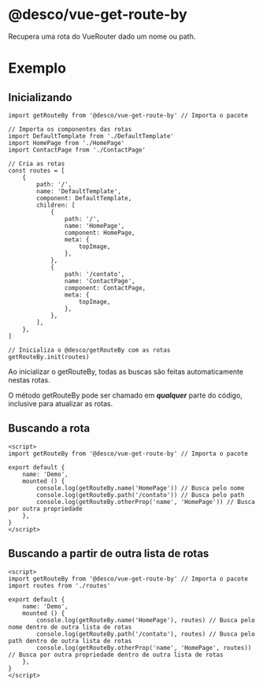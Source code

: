 # @desco/vue-get-route-by

Recupera uma rota do VueRouter dado um nome ou path.

# Exemplo

## Inicializando

~~~
import getRouteBy from '@desco/vue-get-route-by' // Importa o pacote

// Importa os componentes das rotas
import DefaultTemplate from './DefaultTemplate'
import HomePage from './HomePage'
import ContactPage from './ContactPage'

// Cria as rotas
const routes = [
    {
        path: '/',
        name: 'DefaultTemplate',
        component: DefaultTemplate,
        children: [
            {
                path: '/',
                name: 'HomePage',
                component: HomePage,
                meta: {
                    topImage,
                },
            },
            {
                path: '/contato',
                name: 'ContactPage',
                component: ContactPage,
                meta: {
                    topImage,
                },
            },
        ],
    },
]

// Inicializa o @desco/getRouteBy com as rotas
getRouteBy.init(routes)
~~~

Ao inicializar o getRouteBy, todas as buscas são feitas automaticamente nestas rotas.

O método getRouteBy pode ser chamado em ***qualquer*** parte do código, inclusive para atualizar as rotas.

## Buscando a rota

~~~
<script>
import getRouteBy from '@desco/vue-get-route-by' // Importa o pacote

export default {
    name: 'Demo',
    mounted () {
        console.log(getRouteBy.name('HomePage')) // Busca pelo nome
        console.log(getRouteBy.path('/contato')) // Busca pelo path
        console.log(getRouteBy.otherProp('name', 'HomePage')) // Busca por outra propriedade
    },
}
</script>
~~~

## Buscando a partir de outra lista de rotas

~~~
<script>
import getRouteBy from '@desco/vue-get-route-by' // Importa o pacote
import routes from './routes'

export default {
    name: 'Demo',
    mounted () {
        console.log(getRouteBy.name('HomePage'), routes) // Busca pelo nome dentro de outra lista de rotas
        console.log(getRouteBy.path('/contato'), routes) // Busca pelo path dentro de outra lista de rotas
        console.log(getRouteBy.otherProp('name', 'HomePage', routes)) // Busca por outra propriedade dentro de outra lista de rotas
    },
}
</script>
~~~